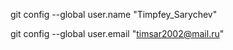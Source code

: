 git config --global user.name "Timpfey_Sarychev"

git config --global user.email "<timsar2002@mail.ru>"


